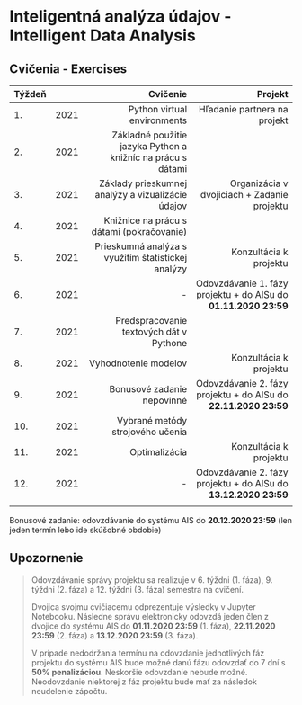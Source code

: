 # Inteligentná analýza údajov - Intelligent Data Analysis
## Cvičenia - Exercises

| Týždeň |        | Cvičenie                                                    | Projekt                                      |
| :------| :----: | ----------------------------------------------------------: | -------------------------------------------: |
| 1.     | 2021   | Python virtual environments                                 | Hľadanie partnera na projekt                 |
| 2.     | 2021   | Základné použitie jazyka Python a knižníc na prácu s dátami |                                              |
| 3.     | 2021   | Základy prieskumnej analýzy a vizualizácie údajov           | Organizácia v dvojiciach + Zadanie projektu  |
| 4.     | 2021   | Knižnice na prácu s dátami (pokračovanie)                   |                                              |
| 5.     | 2021   | Prieskumná analýza s využitím štatistickej analýzy          | Konzultácia k projektu                       |
| 6.     | 2021   | -                                                           | Odovzdávanie 1. fázy projektu + do AISu do **01.11.2020 23:59**  |
| 7.     | 2021   | Predspracovanie textových dát v Pythone                     |                                              |
| 8.     | 2021   | Vyhodnotenie modelov                                        | Konzultácia k projektu                       |
| 9.     | 2021   | Bonusové zadanie nepovinné                                  | Odovzdávanie 2. fázy projektu + do AISu do **22.11.2020 23:59**  |
| 10.    | 2021   | Vybrané metódy strojového učenia                            |                                              |
| 11.    | 2021   | Optimalizácia                                               | Konzultácia k projektu                       |
| 12.    | 2021   | -                                                           | Odovzdávanie 2. fázy projektu + do AISu do **13.12.2020 23:59**  |
|        |        |                                                             |                                              |

Bonusové zadanie: odovzdávanie do systému AIS do **20.12.2020 23:59** (len jeden termín lebo ide skúšobné obdobie)

## Upozornenie

> Odovzdávanie správy projektu sa realizuje v 6. týždni (1. fáza), 9. týždni (2. fáza) a 12. týždni (3. fáza) semestra na cvičení. 
> 
> Dvojica svojmu cvičiacemu odprezentuje výsledky v Jupyter Notebooku. Následne správu elektronicky odovzdá jeden člen z dvojice do systému AIS do **01.11.2020 23:59** (1. fáza), **22.11.2020 23:59** (2. fáza) a **13.12.2020 23:59** (3. fáza).
> 
> V prípade nedodržania termínu na odovzdanie jednotlivých fáz projektu do systému AIS bude možné danú fázu odovzdať do 7 dní s **50% penalizáciou**. 
> Neskoršie odovzdanie nebude možné. Neodovzdanie niektorej z fáz projektu bude mať za následok neudelenie zápočtu.
